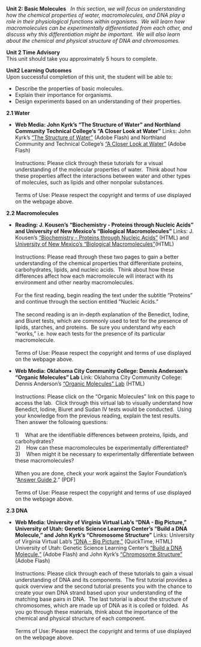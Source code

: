 **Unit 2: Basic Molecules** <span id="2"></span> 
*In this section, we will focus on understanding how the chemical
properties of water, macromolecules, and DNA play a role in their
physiological functions within organisms.  We will learn how
macromolecules can be experimentally differentiated from each other, and
discuss why this differentiation might be important.  We will also learn
about the chemical and physical structure of DNA and chromosomes.*

**Unit 2 Time Advisory**  
This unit should take you approximately 5 hours to complete.

**Unit2 Learning Outcomes**  
Upon successful completion of this unit, the student will be able to:  
-   Describe the properties of basic molecules.
-   Explain their importance for organisms.
-   Design experiments based on an understanding of their properties.

**2.1 Water** <span id="2.1"></span> 
-   **Web Media: John Kyrk’s “The Structure of Water” and Northland
    Community Technical College’s “A Closer Look at Water”**
    Links: John Kyrk’s [“The Structure of
    Water”](http://www.johnkyrk.com/H2O.html) (Adobe Flash) and
    Northland Community and Technical College’s [“A Closer Look at
    Water”](http://programs.northlandcollege.edu/biology/Biology1111/animations/hydrogenbonds.html)
    (Adobe Flash)  
        
     Instructions: Please click through these tutorials for a visual
    understanding of the molecular properties of water.  Think about how
    these properties affect the interactions between water and other
    types of molecules, such as lipids and other nonpolar substances.  
        
     Terms of Use: Please respect the copyright and terms of use
    displayed on the webpage above.

**2.2 Macromolecules** <span id="2.2"></span> 
-   **Reading: J. Kousen’s “Biochemistry - Proteins through Nucleic
    Acids” and University of New Mexico’s “Biological Macromolecules”**
    Links: J. Kousen’s [“Biochemistry - Proteins through Nucleic
    Acids”](http://www.hobart.k12.in.us/jkousen/Biology/biochem.htm) (HTML)
    and [University of New Mexico’s “Biological
    Macromolecules”](http://biology.unm.edu/ccouncil/Biology_124/Summaries/Macromol.html)(HTML)  
        
     Instructions: Please read through these two pages to gain a better
    understanding of the chemical properties that differentiate
    proteins, carbohydrates, lipids, and nucleic acids.  Think about how
    these differences affect how each macromolecule will interact with
    its environment and other nearby macromolecules.  
        
     For the first reading, begin reading the text under the subtitle
    “Proteins” and continue through the section entitled “Nucleic
    Acids.”  
        
     The second reading is an in-depth explanation of the Benedict,
    Iodine, and Biuret tests, which are commonly used to test for the
    presence of lipids, starches, and proteins.  Be sure you understand
    why each “works,” i.e. how each tests for the presence of its
    particular macromolecule.  
        
     Terms of Use: Please respect the copyright and terms of use
    displayed on the webpage above.

-   **Web Media: Oklahoma City Community College: Dennis Anderson’s
    “Organic Molecules” Lab**
    Link: Oklahoma City Community College: Dennis Anderson’s [“Organic
    Molecules” Lab](http://www.occc.edu/biologylabs/) (HTML)  
        
     Instructions: Please click on the “Organic Molecules” link on this
    page to access the lab.  Click through this virtual lab to visually
    understand how Benedict, Iodine, Biuret and Sudan IV tests would be
    conducted.  Using your knowledge from the previous reading, explain
    the test results.  Then answer the following questions:  
        
     1)    What are the identifiable differences between proteins,
    lipids, and carbohydrates?  
     2)    How can these macromolecules be experimentally
    differentiated?  
     3)    When might it be necessary to experimentally differentiate
    between these macromolecules?  
        
     When you are done, check your work against the Saylor Foundation’s
    “[Answer Guide
    2](http://www.saylor.org/site/wp-content/uploads/2011/05/BIO101LAB-AG2-FINAL.pdf).”
    (PDF)  
        
     Terms of Use: Please respect the copyright and terms of use
    displayed on the webpage above.

**2.3 DNA** <span id="2.3"></span> 
-   **Web Media: University of Virginia Virtual Lab’s “DNA - Big
    Picture,” University of Utah: Genetic Science Learning Center’s
    “Build a DNA Molecule,” and John Kyrk’s “Chromosome Structure”**
    Links: University of Virginia Virtual Lab’s [“DNA - Big
    Picture,”](http://www.virlab.virginia.edu/VL/DNA_big_picture.htm) (QuickTime,
    HTML) University of Utah: Genetic Science Learning Center’s [“Build
    a DNA
    Molecule,”](http://learn.genetics.utah.edu/content/begin/dna/builddna/)
    (Adobe Flash) and John Kyrk’s [“Chromosome
    Structure”](http://www.johnkyrk.com/chromosomestructure.html) (Adobe
    Flash)  
        
     Instructions: Please click through each of these tutorials to gain
    a visual understanding of DNA and its components.  The first
    tutorial provides a quick overview and the second tutorial presents
    you with the chance to create your own DNA strand based upon your
    understanding of the matching base pairs in DNA.  The last tutorial
    is about the structure of chromosomes, which are made up of DNA as
    it is coiled or folded.  As you go through these materials, think
    about the importance of the chemical and physical structure of each
    component.  
        
     Terms of Use: Please respect the copyright and terms of use
    displayed on the webpage above.


